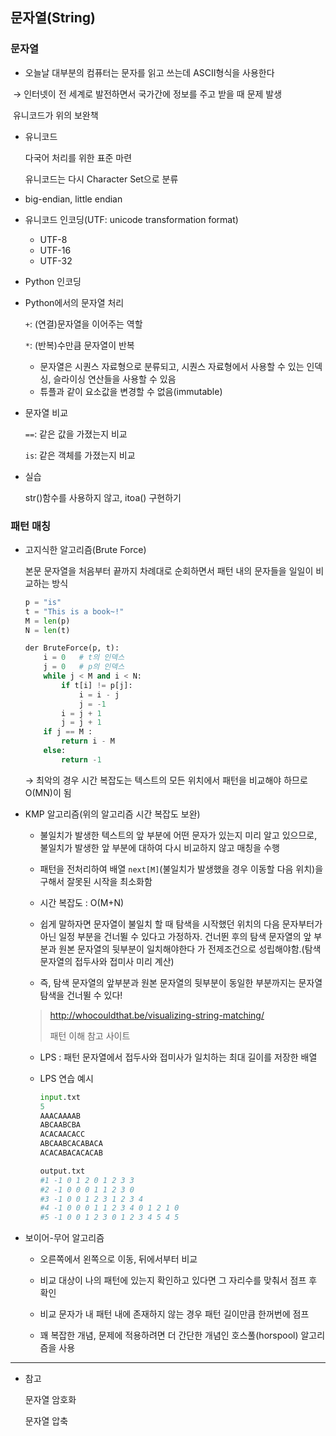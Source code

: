 ## 문자열(String)

### 문자열

- 오늘날 대부분의 컴퓨터는 문자를 읽고 쓰는데 ASCII형식을 사용한다

​	→ 인터넷이 전 세계로 발전하면서 국가간에 정보를 주고 받을 때 문제 발생

​		유니코드가 위의 보완책

- 유니코드

  다국어 처리를 위한 표준 마련

  유니코드는 다시 Character Set으로 분류

- big-endian, little endian

- 유니코드 인코딩(UTF: unicode transformation format)
  - UTF-8
  - UTF-16
  - UTF-32
  
- Python 인코딩

- Python에서의 문자열 처리

  `+`: (연결)문자열을 이어주는 역할

  `*`: (반복)수만큼 문자열이 반복

  - 문자열은 시퀀스 자료형으로 분류되고, 시퀀스 자료형에서 사용할 수 있는 인덱싱, 슬라이싱 연산들을 사용할 수 있음
  - 튜플과 같이 요소값을 변경할 수 없음(immutable)

- 문자열 비교

  `==`: 같은 값을 가졌는지 비교

  `is`: 같은 객체를 가졌는지 비교

- 실습

  str()함수를 사용하지 않고, itoa() 구현하기



### 패턴 매칭

- 고지식한 알고리즘(Brute Force)

  본문 문자열을 처음부터 끝까지 차례대로 순회하면서 패턴 내의 문자들을 일일이 비교하는 방식

  ```python
  p = "is"
  t = "This is a book~!"
  M = len(p)
  N = len(t)
  
  der BruteForce(p, t):
      i = 0   # t의 인덱스
      j = 0   # p의 인덱스
      while j < M and i < N:
          if t[i] != p[j]:
              i = i - j
              j = -1
          i = j + 1
          j = j + 1
      if j == M :
          return i - M
      else:
          return -1
  ```

  → 최악의 경우 시간 복잡도는 텍스트의 모든 위치에서 패턴을 비교해야 하므로 O(MN)이 됨

  

- KMP 알고리즘(위의 알고리즘 시간 복잡도 보완)

  - 불일치가 발생한 텍스트의 앞 부분에 어떤 문자가 있는지 미리 알고 있으므로, 불일치가 발생한 앞 부분에 대하여 다시 비교하지 않고 매칭을 수행

  - 패턴을 전처리하여 배열 `next[M]`(불일치가 발생했을 경우 이동할 다음 위치)을 구해서 잘못된 시작을 최소화함
  - 시간 복잡도 : O(M+N)
  - 쉽게 말하자면 문자열이 불일치 할 때 탐색을 시작했던 위치의 다음 문자부터가 아닌 일정 부분을 건너뛸 수 있다고 가정하자. 건너뛴 후의 탐색 문자열의 앞 부분과 원본 문자열의 뒷부분이 일치해야한다 가 전제조건으로 성립해야함.(탐색 문자열의 접두사와 접미사 미리 계산)
  - 즉, 탐색 문자열의 앞부분과 원본 문자열의 뒷부분이 동일한 부분까지는 문자열 탐색을 건너뛸 수 있다!

  > http://whocouldthat.be/visualizing-string-matching/
  >
  > 패턴 이해 참고 사이트

  - LPS : 패턴 문자열에서 접두사와 접미사가 일치하는 최대 길이를 저장한 배열

  - LPS 연습 예시

    ```py
    input.txt
    5
    AAACAAAAB
    ABCAABCBA
    ACACAACACC
    ABCAABCACABACA
    ACACABACACACAB
    ```

    ```python
    output.txt
    #1 -1 0 1 2 0 1 2 3 3
    #2 -1 0 0 0 1 1 2 3 0
    #3 -1 0 0 1 2 3 1 2 3 4
    #4 -1 0 0 0 1 1 2 3 4 0 1 2 1 0
    #5 -1 0 0 1 2 3 0 1 2 3 4 5 4 5
    ```

    

- 보이어-무어 알고리즘

  - 오른쪽에서 왼쪽으로 이동, 뒤에서부터 비교

  - 비교 대상이 나의 패턴에 있는지 확인하고 있다면 그 자리수를 맞춰서 점프 후 확인

  - 비교 문자가 내 패턴 내에 존재하지 않는 경우 패턴 길이만큼 한꺼번에 점프

  - 꽤 복잡한 개념, 문제에 적용하려면 더 간단한 개념인 호스풀(horspool) 알고리즘을 사용

---------------------------------------------

- 참고

  문자열 암호화

  문자열 압축